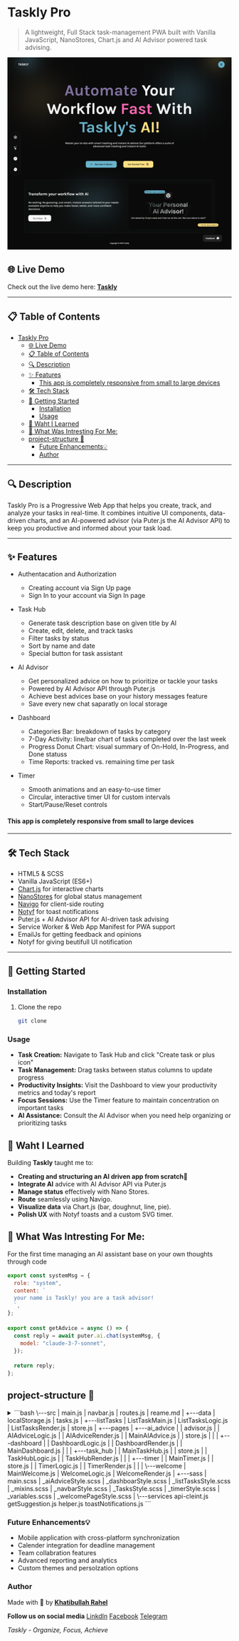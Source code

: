 # Taskly Pro

> A lightweight, Full Stack task-management PWA built with Vanilla JavaScript, NanoStores, Chart.js and AI Advisor powered task advising.

![📷Screenshot](./public/welcome%20page%20screenshot.png)

## 🌐 Live Demo

Check out the live demo here: **[Taskly](https://task-ly-ai.vercel.app/)**

---

## 📋 Table of Contents

- [Taskly Pro](#taskly-pro)
  - [🌐 Live Demo](#-live-demo)
  - [📋 Table of Contents](#-table-of-contents)
  - [🔍 Description](#-description)
  - [✨ Features](#-features)
      - [This app is completely responsive from small to large devices](#this-app-is-completely-responsive-from-small-to-large-devices)
  - [🛠 Tech Stack](#-tech-stack)
  - [🚀 Getting Started](#-getting-started)
    - [Installation](#installation)
    - [Usage](#usage)
  - [🧠 Waht I Learned](#-waht-i-learned)
  - [🤌 What Was Intresting For Me:](#-what-was-intresting-for-me)
  - [project-structure 📂](#project-structure-)
    - [Future Enhancements💡](#future-enhancements)
    - [Author](#author)

---

## 🔍 Description

Taskly Pro is a Progressive Web App that helps you create, track, and analyze your tasks in real-time. It combines intuitive UI components, data-driven charts, and an AI-powered advisor (via Puter.js the AI Advisor API) to keep you productive and informed about your task load.

---

## ✨ Features

- Authentacation and Authorization

  - Creating account via Sign Up page
  - Sign In to your account via Sign In page

- Task Hub

  - Generate task description base on given title by AI
  - Create, edit, delete, and track tasks
  - Filter tasks by status
  - Sort by name and date
  - Special button for task assistant

- AI Advisor

  - Get personalized advice on how to prioritize or tackle your tasks
  - Powered by AI Advisor API through Puter.js
  - Achieve best advices base on your history messages feature
  - Save every new chat saparatly on local storage

- Dashboard

  - Categories Bar: breakdown of tasks by category
  - 7-Day Activity: line/bar chart of tasks completed over the last week
  - Progress Donut Chart: visual summary of On-Hold, In-Progress, and Done statuss
  - Time Reports: tracked vs. remaining time per task

- Timer
  - Smooth animations and an easy-to-use timer
  - Circular, interactive timer UI for custom intervals
  - Start/Pause/Reset controls

#### This app is completely responsive from small to large devices

---

## 🛠 Tech Stack

- HTML5 & SCSS
- Vanilla JavaScript (ES6+)
- [Chart.js](https://www.chartjs.org/) for interactive charts
- [NanoStores](https://nanostores.dev/) for global status management
- [Navigo](https://github.com/krasimir/navigo) for client-side routing
- [Notyf](https://github.com/caroso1222/notyf) for toast notifications
- Puter.js + AI Advisor API for AI-driven task advising
- Service Worker & Web App Manifest for PWA support
- EmailJs for getting feedback and opinions
- Notyf for giving beutifull UI notification

---

## 🚀 Getting Started

### Installation

1. Clone the repo

   ```bash
   git clone 
   ```

### Usage

- **Task Creation:** Navigate to Task Hub and click "Create task or plus icon"
- **Task Management:** Drag tasks between status columns to update progress
- **Productivity Insights:** Visit the Dashboard to view your productivity metrics and today's report
- **Focus Sessions:** Use the Timer feature to maintain concentration on important tasks
- **AI Assistance:** Consult the AI Advisor when you need help organizing or prioritizing tasks

## 🧠 Waht I Learned

Building **Taskly** taught me to:

- **Creating and structuring an AI driven app from scratch📝**
- **Integrate AI** advice with AI Advisor API via Puter.js
- **Manage status** effectively with Nano Stores.
- **Route** seamlessly using Navigo.
- **Visualize data** via Chart.js (bar, doughnut, line, pie).
- **Polish UX** with Notyf toasts and a custom SVG timer.

## 🤌 What Was Intresting For Me:

For the first time managing an AI assistant base on your own thoughts through code

```js
export const systemMsg = {
  role: "system",
  content: `
  your name is Taskly! you are a task advisor!
  `,
};

export const getAdvice = async () => {
  const reply = await puter.ai.chat(systemMsg, {
    model: "claude-3-7-sonnet",
  });

  return reply;
};
```

## project-structure 📂

<details>
 Show structure
 <summary>
 ```bash
\---src
    |   main.js
    |   navbar.js
    |   routes.js
    |   reame.md
    |
    +---data
    |       localStorage.js
    |       tasks.js
    |
    +---listTasks
    |       ListTaskMain.js
    |       ListTasksLogic.js
    |       ListTasksRender.js
    |       store.js
    |
    +---pages
    |   +---ai_advice
    |   |       advisor.js
    |   |       AIAdviceLogic.js
    |   |       AIAdviceRender.js
    |   |       MainAIAdvice.js
    |   |       store.js
    |   |
    |   +---dashboard
    |   |       DashboardLogic.js
    |   |       DashboardRender.js
    |   |       MainDashboard.js
    |   |
    |   +---task_hub
    |   |       MainTaskHub.js
    |   |       store.js
    |   |       TaskHubLogic.js
    |   |       TaskHubRender.js
    |   |
    |   +---timer
    |   |       MainTimer.js
    |   |       store.js
    |   |       TimerLogic.js
    |   |       TimerRender.js
    |   |
    |   \---welcome
    |           MainWelcome.js
    |           WelcomeLogic.js
    |           WelcomeRender.js
    |
    +---sass
    |       main.scss
    |       _aiAdviceStyle.scss
    |       _dashboarStyle.scss
    |       _listTasksStyle.scss
    |       _mixins.scss
    |       _navbarStyle.scss
    |       _TasksStyle.scss
    |       _timerStyle.scss
    |       _variables.scss
    |       _welcomePageStyle.scss
    |
    \---services
            api-cleint.js
            getSuggestion.js
            helper.js
            toastNotifications.js
```
 </summary>
</details>

### Future Enhancements💡

- Mobile application with cross-platform synchronization
- Calender integration for deadline management
- Team collabration features
- Advanced reporting and analytics
- Custom themes and persolzation options

### Author

Made with 💜 by [**Khatibullah Rahel**](https://www.linkedin.com/in/khatibullah-rahel-a93a74281/)

**Follow us on social media**
[LinkdIn](https://www.linkedin.com/in/khatibullah-rahel-a93a74281/)
[Facebook](https://www.facebook.com/khatibullah.asaad.7)
[Telegram](https://t.me/rahel_023)

_Taskly - Organize, Focus, Achieve_
